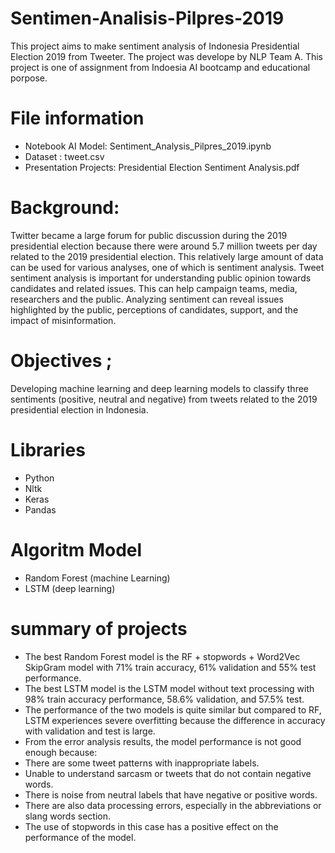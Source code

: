 # Sentimen-Analisis-Pilpres-2019
This project aims to make sentiment analysis of Indonesia Presidential Election 2019 from Tweeter. The project was develope by NLP Team A. This project is one of assignment from Indoesia AI bootcamp and educational porpose.  

# File information  
- Notebook AI Model: Sentiment_Analysis_Pilpres_2019.ipynb 
- Dataset : tweet.csv
- Presentation Projects: Presidential Election Sentiment Analysis.pdf

# Background:
Twitter became a large forum for public discussion during the 2019 presidential election because there were around 5.7 million tweets per day related to the 2019 presidential election. This relatively large amount of data can be used for various analyses, one of which is sentiment analysis. Tweet sentiment analysis is important for understanding public opinion towards candidates and related issues. This can help campaign teams, media, researchers and the public. Analyzing sentiment can reveal issues highlighted by the public, perceptions of candidates, support, and the impact of misinformation.

# Objectives ;
Developing machine learning and deep learning models to classify three sentiments (positive, neutral and negative) from tweets related to the 2019 presidential election in Indonesia.

# Libraries
- Python
- Nltk
- Keras
- Pandas

# Algoritm Model
- Random Forest (machine Learning)
- LSTM (deep learning)

# summary of projects
- The best Random Forest model is the RF + stopwords + Word2Vec SkipGram model with 71% train accuracy, 61% validation and 55% test performance. 
- The best LSTM model is the LSTM model without text processing with 98% train accuracy performance, 58.6% validation, and 57.5% test.
- The performance of the two models is quite similar but compared to RF, LSTM experiences severe overfitting because the difference in accuracy with validation and test is large. 
- From the error analysis results, the model performance is not good enough because:
- There are some tweet patterns with inappropriate labels.
- Unable to understand sarcasm or tweets that do not contain negative words.
- There is noise from neutral labels that have negative or positive words.
- There are also data processing errors, especially in the abbreviations or slang words section.
- The use of stopwords in this case has a positive effect on the performance of the model.
